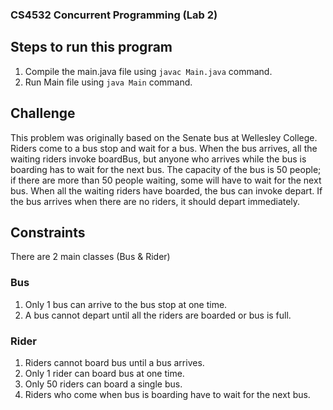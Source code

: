 ### CS4532 Concurrent Programming (Lab 2)

## Steps to run this program

1. Compile the main.java file using `javac Main.java` command.
2. Run Main file using `java Main` command.

## Challenge

This problem was originally based on the Senate bus at Wellesley College. Riders come to a bus
stop and wait for a bus. When the bus arrives, all the waiting riders invoke boardBus, but anyone who
arrives while the bus is boarding has to wait for the next bus. The capacity of the bus is 50 people; if there
are more than 50 people waiting, some will have to wait for the next bus. When all the waiting riders have
boarded, the bus can invoke depart. If the bus arrives when there are no riders, it should depart
immediately.

## Constraints

There are 2 main classes (Bus & Rider)

### Bus

1. Only 1 bus can arrive to the bus stop at one time.
2. A bus cannot depart until all the riders are boarded or bus is full.

### Rider

1. Riders cannot board bus until a bus arrives.
2. Only 1 rider can board bus at one time.
3. Only 50 riders can board a single bus.
4. Riders who come when bus is boarding have to wait for the next bus.
